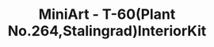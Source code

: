---
layout: product
title: "MiniArt - T-60(Plant No.264,Stalingrad)InteriorKit"
price: "4600" 
desc: "N/A"
img_path: "/assets/img/MI35219.webp"
brand: "N/A"
available: false
special_offer: false
new: false
soon: false
cat: "010000"
subcat: "010100"
subsubcat: "0N/A"
sifra: "MI35219"
popular: false
---
